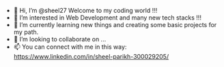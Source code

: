 - 👋 Hi, I’m @sheel27 Welcome to my coding world !!!
- 👀 I’m interested in Web Development and many new tech stacks !!!
- 🌱 I’m currently learning new things and creating some basic projects for my path.
- 💞️ I’m looking to collaborate on ...
- 📫 You can connect with me in this way: https://www.linkedin.com/in/sheel-parikh-300029205/  

<!---
sheel27/sheel27 is a ✨ special ✨ repository because its `README.md` (this file) appears on your GitHub profile.
You can click the Preview link to take a look at your changes.
--->
